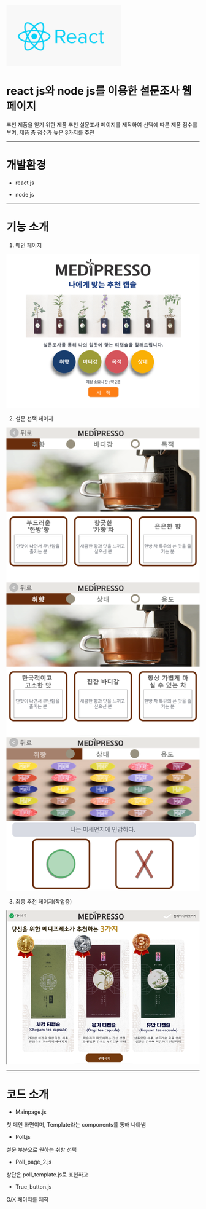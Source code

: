 ﻿<img src="./readme_img/react.png" width="300px" height="160px" alt="react"></img><br/>

# react js와 node js를 이용한 설문조사 웹페이지 

추천 제품을 얻기 위한 제품 추천 설문조사 페이지를 제작하여 선택에 따른 제품 점수를 부여, 제품 중 점수가 높은 3가지를 추천

***

# 개발환경 

* react js

* node js

***

# 기능 소개

1. 메인 페이지   

<img src="./readme_img/main.png" width="600px" height="400px" alt="메인"><img><br/>

2. 설문 선택 페이지   

<img src="./readme_img/poll1.png" width="600px" height="400px" alt="poll"><img><br/>
<img src="./readme_img/poll2.png" width="600px" height="400px" alt="poll"><img><br/>
<img src="./readme_img/poll3.png" width="600px" height="400px" alt="poll"><img><br/>

3. 최종 추천 페이지(작업중)   

 <img src="./readme_img/final.png" width="600px" height="400px" alt="final"><img><br/>

***

# 코드 소개 

* Mainpage.js 

첫 메인 화면이며, Template라는  components를 통해 나타냄

* Poll.js 

설문 부분으로 원하는 취향 선택 

* Poll_page_2.js

상단은 poll_template.js로 표현하고 

* True_button.js   

O/X 페이지를 제작 
